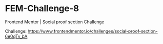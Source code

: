 # FEM-Challenge-8
 Frontend Mentor | Social proof section Challenge

Challenge: https://www.frontendmentor.io/challenges/social-proof-section-6e0qTv_bA
